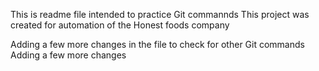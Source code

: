 This is readme file intended to practice Git commannds
This project was created for automation of the Honest foods company

Adding  a few more changes in the file to check for other Git commands
Adding a few more changes